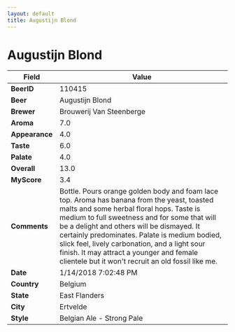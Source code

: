 ```yaml
---
layout: default
title: Augustijn Blond
---
```


# Augustijn Blond

| Field         | Value     |
|---------------|-----------|
| **BeerID** | 110415 |
| **Beer** | Augustijn Blond |
| **Brewer** | Brouwerij Van Steenberge |
| **Aroma** | 7.0 |
| **Appearance** | 4.0 |
| **Taste** | 6.0 |
| **Palate** | 4.0 |
| **Overall** | 13.0 |
| **MyScore** | 3.4 |
| **Comments** | Bottle. Pours orange golden body and foam lace top. Aroma has banana from the yeast, toasted malts and some herbal floral hops. Taste is medium to full sweetness and for some that will be a delight and others will be dismayed. It certainly predominates. Palate is medium bodied, slick feel, lively carbonation, and a light sour finish. It may attract a younger and female clientele but it won&#39;t recruit an old fossil like me. |
| **Date** | 1/14/2018 7:02:48 PM |
| **Country** | Belgium |
| **State** | East Flanders |
| **City** | Ertvelde |
| **Style** | Belgian Ale - Strong Pale |
